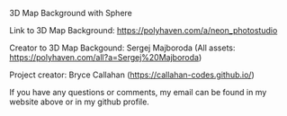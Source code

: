 3D Map Background with Sphere

Link to 3D Map Background: https://polyhaven.com/a/neon_photostudio

Creator to 3D Map Backgound: Sergej Majboroda (All assets: https://polyhaven.com/all?a=Sergej%20Majboroda) 

Project creator: Bryce Callahan (https://callahan-codes.github.io/)

If you have any questions or comments, my email can be found in my website above or in my github profile.
